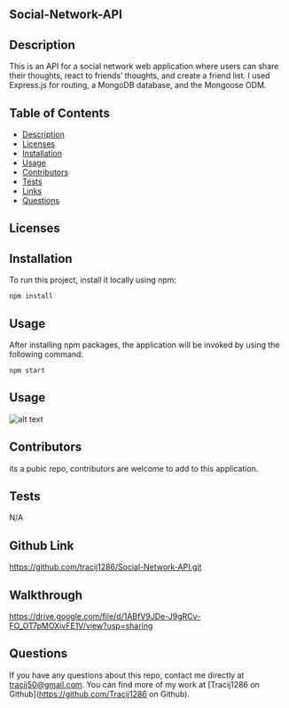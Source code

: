 ## Social-Network-API


## Description
 This is an API for a social network web application where users can share their thoughts, react to friends’ thoughts, and create a friend list. I used Express.js for routing, a MongoDB database, and the Mongoose ODM.

## Table of Contents
  * [Description](#description)
  * [Licenses](#licenses)
  * [Installation](#installation)
  * [Usage](#usage)
  * [Contributors](#contributors)
  * [Tests](#tests)
  * [Links](#links)
  * [Questions](#questions)

## Licenses


## Installation

To run this project, install it locally using npm:

```
npm install
```

## Usage

After installing npm packages, the application will be invoked by using the following command:

```
npm start
```


## Usage
![alt text](/public/images/screenshot.png)



## Contributors
its a pubic repo, contributors are welcome to add to this application.

## Tests
N/A

## Github Link
https://github.com/tracij1286/Social-Network-API.git

## Walkthrough
https://drive.google.com/file/d/1ABfV9JDe-J9gRCv-FO_OT7pMOXivFE1V/view?usp=sharing



## Questions
If you have any questions about this repo, contact me directly at tracij50@gmail.com. You can find more of my work at [Tracij1286 on Github](https://github.com/Tracij1286 on Github).